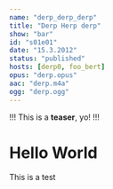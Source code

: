 ```yaml
---
name: "derp_derp_derp"
title: "Derp Herp derp"
show: "bar"
id: "s01e01"
date: "15.3.2012"
status: "published"
hosts: [derp0, foo_bert]
opus: "derp.opus"
aac: "derp.m4a"
ogg: "derp.ogg"
---
```

!!!
This is a **teaser**, yo!
!!!
# Hello World

This is a test
